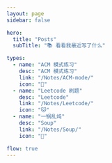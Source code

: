 ```yaml
---
layout: page
sidebar: false

hero:
  title: "Posts"
  subTitle: "📚 看看我最近写了什么"

types:
  - name: "ACM 模式练习"
    desc: "ACM 模式练习"
    link: "/Notes/ACM-mode/" 
    icon: "🦁"
  - name: "Leetcode 刷题"
    desc: "Leetcode"
    link: "/Notes/Leetcode/"
    icon: "🐱"
  - name: "一锅乱炖"
    desc: "Soup"
    link: "/Notes/Soup/"
    icon: "🐯" 

flow: true
---
```


<script setup>
import BlogArchive from '../../.vitepress/views/BlogArchive.vue'
</script>

<BlogArchive/>

